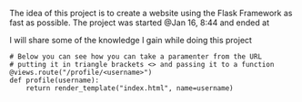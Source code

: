 The idea of this project is to create a website using the Flask Framework 
as fast as possible. The project was started @Jan 16, 8:44 and ended at

I will share some of the knowledge I gain while doing this project 

```
# Below you can see how you can take a paramenter from the URL
# putting it in triangle brackets <> and passing it to a function
@views.route("/profile/<username>")
def profile(username):
	return render_template("index.html", name=username)
```